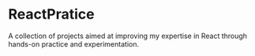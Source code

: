 # ReactPratice
A collection of projects aimed at improving my expertise in React through hands-on practice and experimentation.
